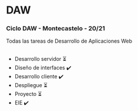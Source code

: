 # DAW
<h3>Ciclo DAW - Montecastelo - 20/21</h3>
Todas las tareas de Desarrollo de Aplicaciones Web
<br><br>
<ul>
  <li>Desarrollo servidor ⏳</li>
  <li>Diseño de interfaces ✔️</li>
  <li>Desarrollo cliente ✔️</li>
  <li>Despliegue ⏳</li>
  <li>Proyecto ⏳</li>
  <li>EIE ✔️</li>
</ul>
